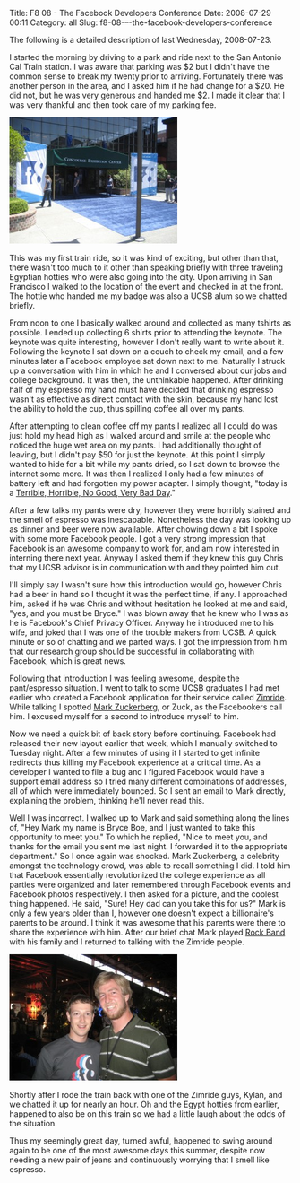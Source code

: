 Title: F8 08 - The Facebook Developers Conference
Date: 2008-07-29 00:11
Category: all
Slug: f8-08-–-the-facebook-developers-conference

The following is a detailed description of last Wednesday, 2008-07-23.

I started the morning by driving to a park and ride next to the San Antonio Cal
Train station. I was aware that parking was $2 but I didn't have the common
sense to break my twenty prior to arriving. Fortunately there was another
person in the area, and I asked him if he had change for a $20. He did not,
but he was very generous and handed me $2. I made it clear that I was very
thankful and then took care of my parking fee.

[![F8 08][]](/images/2008/07/img_3543.jpg)

This was my first train ride, so it was kind of exciting, but other than that,
there wasn't too much to it other than speaking briefly with three traveling
Egyptian hotties who were also going into the city. Upon arriving in San
Francisco I walked to the location of the event and checked in at the front.
The hottie who handed me my badge was also a UCSB alum so we chatted briefly.

From noon to one I basically walked around and collected as many tshirts as
possible. I ended up collecting 6 shirts prior to attending the keynote. The
keynote was quite interesting, however I don't really want to write about it.
Following the keynote I sat down on a couch to check my email, and a few
minutes later a Facebook employee sat down next to me. Naturally I struck up a
conversation with him in which he and I conversed about our jobs and college
background. It was then, the unthinkable happened. After drinking half of my
espresso my hand must have decided that drinking espresso wasn't as effective
as direct contact with the skin, because my hand lost the ability to hold the
cup, thus spilling coffee all over my pants.

After attempting to clean coffee off my pants I realized all I could do was
just hold my head high as I walked around and smile at the people who noticed
the huge wet area on my pants. I had additionally thought of leaving, but I
didn't pay $50 for just the keynote. At this point I simply wanted to hide for
a bit while my pants dried, so I sat down to browse the internet some more. It
was then I realized I only had a few minutes of battery left and had forgotten
my power adapter. I simply thought, "today is a [Terrible, Horrible, No Good,
Very Bad Day][]."

After a few talks my pants were dry, however they were horribly stained and the
smell of espresso was inescapable. Nonetheless the day was looking up as dinner
and beer were now available. After chowing down a bit I spoke with some more
Facebook people. I got a very strong impression that Facebook is an awesome
company to work for, and am now interested in interning there next year. Anyway
I asked them if they knew this guy Chris that my UCSB advisor is in
communication with and they pointed him out.

I'll simply say I wasn't sure how this introduction would go, however Chris had
a beer in hand so I thought it was the perfect time, if any. I approached him,
asked if he was Chris and without hesitation he looked at me and said, "yes,
and you must be Bryce." I was blown away that he knew who I was as he is
Facebook's Chief Privacy Officer. Anyway he introduced me to his wife, and
joked that I was one of the trouble makers from UCSB. A quick minute or so of
chatting and we parted ways. I got the impression from him that our research
group should be successful in collaborating with Facebook, which is great news.

Following that introduction I was feeling awesome, despite the pant/espresso
situation. I went to talk to some UCSB graduates I had met earlier who created
a Facebook application for their service called [Zimride][]. While talking I
spotted [Mark Zuckerberg][], or Zuck, as the Facebookers call him. I excused
myself for a second to introduce myself to him.

Now we need a quick bit of back story before continuing. Facebook had released
their new layout earlier that week, which I manually switched to Tuesday night.
After a few minutes of using it I started to get infinite redirects thus
killing my Facebook experience at a critical time. As a developer I wanted to
file a bug and I figured Facebook would have a support email address so I tried
many different combinations of addresses, all of which were immediately
bounced. So I sent an email to Mark directly, explaining the problem, thinking
he'll never read this.

Well I was incorrect. I walked up to Mark and said something along the lines
of, "Hey Mark my name is Bryce Boe, and I just wanted to take this opportunity
to meet you." To which he replied, "Nice to meet you, and thanks for the email
you sent me last night. I forwarded it to the appropriate department." So I
once again was shocked. Mark Zuckerberg, a celebrity amongst the technology
crowd, was able to recall something I did. I told him that Facebook essentially
revolutionized the college experience as all parties were organized and later
remembered through Facebook events and Facebook photos respectively. I then
asked for a picture, and the coolest thing happened. He said, "Sure! Hey dad
can you take this for us?" Mark is only a few years older than I, however one
doesn't expect a billionaire's parents to be around. I think it was awesome
that his parents were there to share the experience with him. After our brief
chat Mark played [Rock Band][] with his family and I returned to talking with
the Zimride people.

[![Mark and I][]](/images/2008/07/img_3560.jpg)

Shortly after I rode the train back with one of the Zimride guys, Kylan, and we
chatted it up for nearly an hour. Oh and the Egypt hotties from earlier,
happened to also be on this train so we had a little laugh about the odds of
the situation.

Thus my seemingly great day, turned awful, happened to swing around again to be
one of the most awesome days this summer, despite now needing a new pair of
jeans and continuously worrying that I smell like espresso.

  [F8 08]: /images/2008/07/img_3543-300x225.jpg "F8 08"
  [Terrible, Horrible, No Good, Very Bad Day]: http://en.wikipedia.org/wiki/Alexander_and_the_Terrible,_Horrible,_No_Good,_Very_Bad_Day
  [Zimride]: http://www.zimride.com/home.php
  [Mark Zuckerberg]: http://en.wikipedia.org/wiki/Mark_Zuckerberg
  [Rock Band]: http://en.wikipedia.org/wiki/Rock_Band_(video_game)
  [Mark and I]: /images/2008/07/img_3560-300x225.jpg "Mark and I"
